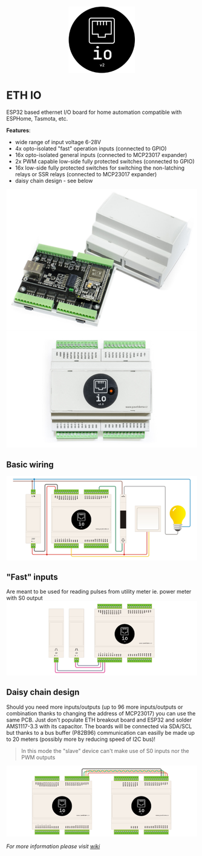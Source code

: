 <p align="center">
  <img src="./images/eth-io_logo.svg " alt="logo" width="175" height="175">
</p>

# ETH IO
ESP32 based ethernet I/O board for home automation compatible with ESPHome, Tasmota, etc.

**Features**:
- wide range of input voltage 6-28V
- 4x opto-isolated "fast" operation inputs (connected to GPIO)
- 16x opto-isolated general inputs (connected to MCP23017 expander)
- 2x PWM capable low-side fully protected switches (connected to GPIO)
- 16x low-side fully protected switches for switching the non-latching relays or SSR relays (connected to MCP23017 expander)
- daisy chain design - see below

![ETH_IO_1](./images/ETH_IO_1.jpg)
![ETH_IO_2](./images/ETH_IO_2.jpg)

## Basic wiring
![Wiring 1](./images/wiring_1.jpg)

## "Fast" inputs
Are meant to be used for reading pulses from utility meter ie. power meter with S0 output
![Wiring 2](./images/wiring_2.jpg)

## Daisy chain design
Should you need more inputs/outputs (up to 96 more inputs/outputs or combination thanks to changing the address of MCP23017) you can use the same PCB. Just don't populate ETH breakout board and ESP32 and solder AMS1117-3.3 with its capacitor. The boards will be connected via SDA/SCL but thanks to a bus buffer (P82B96) communication can easilly be made up to 20 meters (possibly more by reducing speed of I2C bus)!
> In this mode the "slave" device can't make use of S0 inputs nor the PWM outputs

![Wiring 3](./images/wiring_3.jpg)

_For more information please visit [wiki](./wiki)_